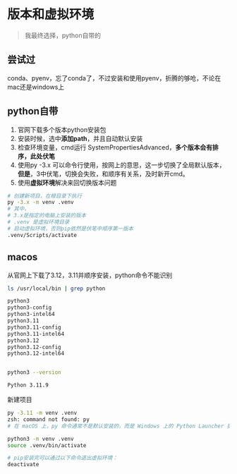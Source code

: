 # 版本和虚拟环境

> 我最终选择，python自带的

## 尝试过

conda、pyenv，忘了conda了，不过安装和使用pyenv，折腾的够呛，不论在mac还是windows上

## python自带

1. 官网下载多个版本python安装包
2. 安装时候，选中**添加path**，并且自动默认安装
3. 检查环境变量，cmd运行 SystemPropertiesAdvanced，**多个版本会有排序，此处伏笔**
4. 使用py -3.x 可以命令行使用，按网上的意思，这一步切换了全局默认版本，**但是**，3中伏笔，切换会失败，和顺序有关系，及时新开cmd。
5. 使用**虚拟环境**解决来回切换版本问题
```bash
# 创建新项目，在根目录下执行
py -3.x -m venv .venv
# 其中，
# 3.x是指定的电脑上安装的版本
# .venv 是虚拟环境目录
# 启动虚拟环境，否则pip依然是伏笔中顺序第一版本
.venv/Scripts/activate
```

## macos

从官网上下载了3.12，3.11并顺序安装，python命令不能识别
```bash
ls /usr/local/bin | grep python

python3
python3-config
python3-intel64
python3.11
python3.11-config
python3.11-intel64
python3.12
python3.12-config
python3.12-intel64


python3 --version

Python 3.11.9

```

新建项目

```bash
py -3.11 -m venv .venv
zsh: command not found: py
# 在 macOS 上，py 命令通常不是默认安装的，而是 Windows 上的 Python Launcher 提供的命令。

python3 -m venv .venv
source .venv/bin/activate

# pip安装完可以通过以下命令退出虚拟环境：
deactivate
```




